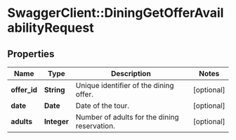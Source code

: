 # SwaggerClient::DiningGetOfferAvailabilityRequest

## Properties
Name | Type | Description | Notes
------------ | ------------- | ------------- | -------------
**offer_id** | **String** | Unique identifier of the dining offer. | [optional] 
**date** | **Date** | Date of the tour. | [optional] 
**adults** | **Integer** | Number of adults for the dining reservation. | [optional] 

